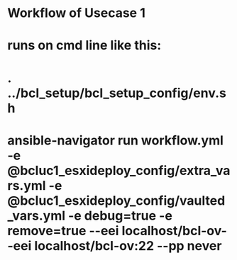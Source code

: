 # Workflow of Usecase 1
# runs on cmd line like this:
# . ../bcl_setup/bcl_setup_config/env.sh 
# ansible-navigator run workflow.yml -e @bcluc1_esxideploy_config/extra_vars.yml -e @bcluc1_esxideploy_config/vaulted_vars.yml -e debug=true -e remove=true --eei localhost/bcl-ov--eei localhost/bcl-ov:22  --pp never
